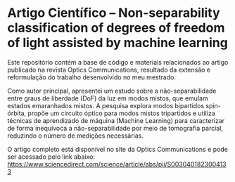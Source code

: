 # Artigo Científico – Non-separability classification of degrees of freedom of light assisted by machine learning

Este repositório contém a base de código e materiais relacionados ao artigo publicado na revista Optics Communications, resultado da extensão e reformulação do trabalho desenvolvido no meu mestrado.

Como autor principal, apresentei um estudo sobre a não-separabilidade entre graus de liberdade (DoF) da luz em modos mistos, que emulam estados emaranhados mistos. A pesquisa explora modos bipartidos spin-órbita, propõe um circuito óptico para modos mistos tripartidos e utiliza técnicas de aprendizado de máquina (Machine Learning) para caracterizar de forma inequívoca a não-separabilidade por meio de tomografia parcial, reduzindo o número de medições necessárias.

O artigo completo está disponível no site da Optics Communications e pode ser acessado pelo link abaixo:
https://www.sciencedirect.com/science/article/abs/pii/S0030401823004133
